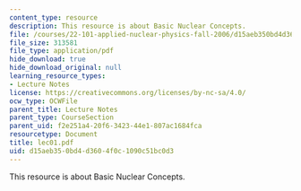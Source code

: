 ```yaml
---
content_type: resource
description: This resource is about Basic Nuclear Concepts.
file: /courses/22-101-applied-nuclear-physics-fall-2006/d15aeb350bd4d3604f0c1090c51bc0d3_lec01.pdf
file_size: 313581
file_type: application/pdf
hide_download: true
hide_download_original: null
learning_resource_types:
- Lecture Notes
license: https://creativecommons.org/licenses/by-nc-sa/4.0/
ocw_type: OCWFile
parent_title: Lecture Notes
parent_type: CourseSection
parent_uid: f2e251a4-20f6-3423-44e1-807ac1684fca
resourcetype: Document
title: lec01.pdf
uid: d15aeb35-0bd4-d360-4f0c-1090c51bc0d3
---
```

This resource is about Basic Nuclear Concepts.